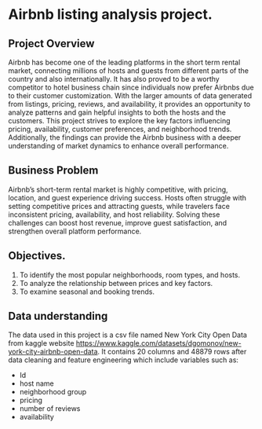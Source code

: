 # Airbnb listing analysis project.
## Project Overview
Airbnb has become one of the leading platforms in the short term rental market, connecting millions of hosts and guests from different  parts of the country and also internationally. It has also proved to be a worthy competitor to hotel business chain since individuals now prefer Airbnbs due to their customer customization. With the larger amounts of data generated from listings, pricing, reviews, and availability, it provides an opportunity to analyze patterns and gain helpful insights to both the hosts and the customers.
This project strives to explore the key factors influencing pricing, availability, customer preferences, and neighborhood trends. Additionally, the findings can provide the Airbnb business with a deeper understanding of market dynamics to enhance overall performance.

## Business Problem
Airbnb’s short-term rental market is highly competitive, with pricing, location, and guest experience driving success. Hosts often struggle with setting competitive prices and attracting guests, while travelers face inconsistent pricing, availability, and host reliability. Solving these challenges can boost host revenue, improve guest satisfaction, and strengthen overall platform performance.

## Objectives.
1. To identify the most popular neighborhoods, room types, and hosts.
2. To analyze the relationship between prices and key factors.
3. To examine seasonal and booking trends.

## Data understanding
The data used in this project is a csv file named New York City Open Data from  kaggle website https://www.kaggle.com/datasets/dgomonov/new-york-city-airbnb-open-data.
It contains 20 columns and 48879 rows after data cleaning and feature engineering which include variables such as:
+ Id
+ host name
+ neighborhood group
+ pricing
+ number of reviews
+ availability


